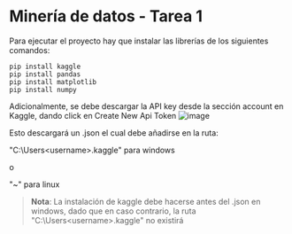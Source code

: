 # Minería de datos - Tarea 1

Para ejecutar el proyecto hay que instalar las librerías de los siguientes comandos:

```
pip install kaggle
pip install pandas
pip install matplotlib
pip install numpy
```

Adicionalmente, se debe descargar la API key desde la sección account en Kaggle, dando click en Create New Api Token
![image](https://user-images.githubusercontent.com/66177547/154788860-b8381ac7-0bf9-4a07-8124-a2cda4c27b0f.png)

Esto descargará un .json el cual debe añadirse en la ruta:

"C:\Users\<username>\.kaggle\" para windows 

o

"~" para linux

> **Nota**: La instalación de kaggle debe hacerse antes del .json en windows, dado que en caso contrario, la ruta "C:\Users\<username>\.kaggle\" no existirá


